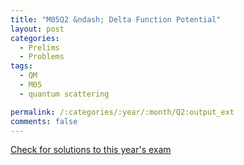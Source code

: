 ```yaml
---
title: "M05Q2 &ndash; Delta Function Potential"
layout: post
categories:
  - Prelims
  - Problems
tags:
  - QM
  - M05
  - quantum scattering

permalink: /:categories/:year/:month/Q2:output_ext
comments: false
---
```

<object data="2005M2Q.pdf" type="application/pdf" width="100%" height="500"></object>
<div class="message"><a href='https://princetonprelim.com/prelim/15/'>Check for solutions to this year's exam</a></div>